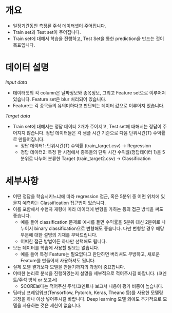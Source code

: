 # 개요
* 일정기간동안 측정된 주식 데이터셋이 주어집니다.
* Train set과 Test set이 주어집니다.
* Train set에 대해서 학습을 진행하고, Test Set을 통한 prediction을 만드는 것이 목표입니다.

# 데이터 설명
*Input data*  
* 데이터셋의 각 column은 날짜정보와 종목정보, 그리고 Feature set으로 이루어져 있습니다. Feature set은 blur 처리되어 있습니다. 
* Feature는 각 종목들의 유의미하다고 판단되는 데이터 값으로 이루어져 있습니다.

*Target data*
* Train set에 대해서는 정답 데이터 2개가 주어지고, Test set에 대해서는 정답이 주어지지 않습니다. 정답 데이터들은 각 샘플 시간 기준으로 다음 단위시간(T) 수익률로 만들어집니다.
  * 정답 데이터1: 단위시간(T) 수익률 (train_target.csv) → Regression
  * 정답 데이터2: 특정 한 시점에서 종목들의 단위 시간 수익률(정답데이터 1)을 5분위로 나누어 분류한 Target (train_target2.csv) → Classification

# 세부사항
* 어떤 정답을 학습시키느냐에 따라 regression 접근, 혹은 5분위 중 어떤 위치에 있을지 예측하는 Classification 접근법이 있습니다. 
* 이를 포함해서 수험자 재량에 따라 데이터에 변형을 가하는 등의 접근 방식을 써도 좋습니다.
  * 예를 들어 classification 문제로 예시를 들면 수익률을 5분위 대신 2분위로 나누어서 binary classification으로 변형해도 좋습니다. 다만 변형할 경우 해당 부분에 대한 설명의 기재를 부탁드립니다.
  * 어떠한 접근 방법이든 하나만 선택해도 됩니다.
* 모든 데이터를 학습에 사용할 필요는 없습니다.
  * 예를 들어 특정 Feature는 필요없다고 판단하면 버리셔도 무방하고, 새로운 Feature를 만들어서 사용하셔도 됩니다.
* 실제 모델 결과보다 모델을 만들기까지의 과정이 중요합니다.
* 어떠한 논리로 분석을 진행하였는지 설명을 세부적으로 적어주시길 바랍니다. (코멘트/주석 방식 or 보고서)
  * SCORE보다는 적어주신 주석/코멘트나 보고서 내용이 평가 비중이 높습니다.
* 딥러닝 프레임워크(Tensorflow, Pytorch, Keras, Theano 등)를 사용한 모델링 과정을 하나 이상 넣어주시길 바랍니다. Deep learning 모델 외에도 추가적으로 모델을 사용하는 것은 제한이 없습니다.
